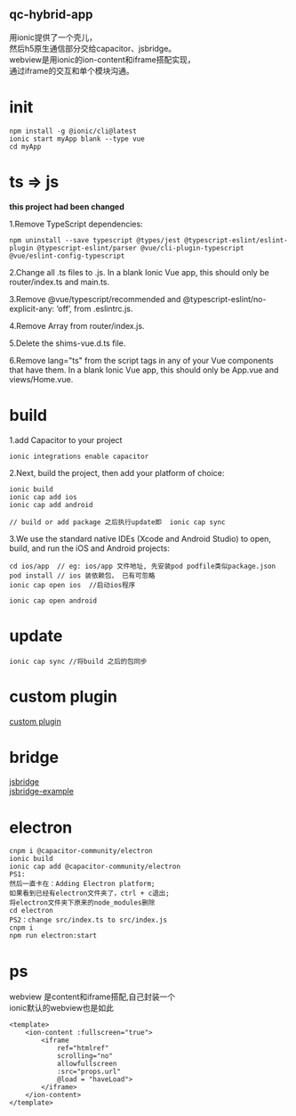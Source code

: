 ## qc-hybrid-app
用ionic提供了一个壳儿，   
然后h5原生通信部分交给capacitor、jsbridge。   
webview是用ionic的ion-content和iframe搭配实现，   
通过iframe的交互和单个模块沟通。


# init

```
npm install -g @ionic/cli@latest
ionic start myApp blank --type vue
cd myApp
```

# ts => js

**this project had been changed** 

1.Remove TypeScript dependencies:
```
npm uninstall --save typescript @types/jest @typescript-eslint/eslint-plugin @typescript-eslint/parser @vue/cli-plugin-typescript @vue/eslint-config-typescript
```

2.Change all .ts files to .js. In a blank Ionic Vue app, this should only be router/index.ts and main.ts.

3.Remove @vue/typescript/recommended and @typescript-eslint/no-explicit-any: ‘off’, from .eslintrc.js.

4.Remove Array<RouteRecordRaw> from router/index.js.

5.Delete the shims-vue.d.ts file.

6.Remove lang="ts" from the script tags in any of your Vue components that have them. In a blank Ionic Vue app, this should only be App.vue and views/Home.vue.


# build

1.add Capacitor to your project
```
ionic integrations enable capacitor
```
2.Next, build the project, then add your platform of choice:

```
ionic build
ionic cap add ios
ionic cap add android

// build or add package 之后执行update即  ionic cap sync
```

3.We use the standard native IDEs (Xcode and Android Studio) to open, build, and run the iOS and Android projects:
```
cd ios/app  // eg: ios/app 文件地址, 先安装pod podfile类似package.json
pod install // ios 装依赖包， 已有可忽略
ionic cap open ios  //启动ios程序

ionic cap open android
```

# update



```
ionic cap sync //将build 之后的包同步
```
  
# custom plugin

[custom plugin](https://github.com/canwhite/qc-capacitor-plugin)


# bridge
[jsbridge](https://juejin.cn/post/6844903885555892232)    
[jsbridge-example](https://github.com/canwhite/jsbridge-example)



# electron

```
cnpm i @capacitor-community/electron
ionic build
ionic cap add @capacitor-community/electron
PS1:
然后一直卡在：Adding Electron platform;
如果看到已经有electron文件夹了，ctrl + c退出;
将electron文件夹下原来的node_modules删除
cd electron
PS2：change src/index.ts to src/index.js
cnpm i
npm run electron:start

```


# ps
webview
是content和iframe搭配,自己封装一个   
ionic默认的webview也是如此

```
<template>  
    <ion-content :fullscreen="true">
        <iframe 
            ref="htmlref"
            scrolling="no" 
            allowfullscreen 
            :src="props.url"
            @load = "haveLoad">
        </iframe>
    </ion-content>
</template>

```